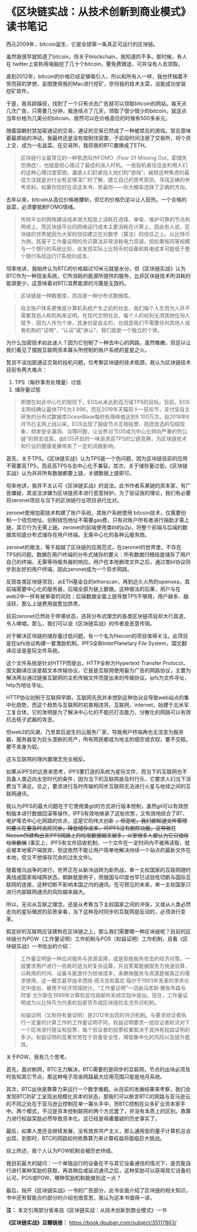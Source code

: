 # 《区块链实战：从技术创新到商业模式》读书笔记


西元2009年，bitcoin诞生，它是全球第一条真正可运行的区块链。

虽然我很早就知道了bitcoin，但关于blockchain，我知道的不多。那时候，有人在 twitter上宣称用电脑挖了几十个bitcoin，要免费赠送，可并没有人去领取。

直到2012年，bitcoin的价格已经足够吸引人，所以和所有人一样，我也怀揣着不劳而获的梦想，妄图使用我的Mac进行挖矿，奈何我的技术太菜，没能成功安装挖矿软件。

于是，我另辟蹊径，找到了一个只有点击广告就可以领取bitcoin的网站。每天点几次广告，只需要几分钟，我连续点了几天，领取了很少很少的bitcoin。就这点当年价格为几美分的bitcoin，居然可以在价格高位的时候有500多米元。

随着国朝封禁加密通证的交易，通证的交易已然成了一种被禁忌的游戏。禁忌意味着最原始的冲动，我最终还是没有按耐住寂寞，于前段时间注册了交易所，将个资上交，成为一名韭菜。在交易所，我将我的BTC置换成了ETH。

> 区块链行业最常见的一种焦虑叫作FOMO（Fear Of Missing Out，即错失恐惧症），也就是担心错过了最佳的进入时机。一些投机者往往会利用人们的这种心理过度营销，蛊惑人们赶紧投入他们的“游戏”。破除这种焦虑的最佳方法就是对行业有足够深广的了解，建立自己的思考原则，寻找正确的参考资料。如果你恰好在读这本书，恭喜你——你大概率选择了正确的方向。

去年以来，bitcoin从高位价格被腰斩，但它的价格仍足以让人狂热。一个合格的韭菜，必须要抵制FOMO情绪。

> 传统平台的网络建设成本很大程度上消耗在选择、审查、维护可靠的节点和网络上，而区块链平台的网络运行成本主要消耗在计算上，因此有人说，区块链的世界是因为大家的信仰建立在对数学（算法）的信任之上。以比特币为例，其基于工作量证明的共识算法非常消耗电力资源，但如果按同等规模与一个银行的系统比较，会发现实际上比特币的设备和耗电成本可能低于整个银行系统运行IT系统的成本。

坦率地讲，我始终认为BTC的价格超过10米元就是水分。但《区块链实战》认为BTC作为一种现金系统，它所消耗的能源所提供的服务，比非区块链技术所消耗的能源更少，这意味着对BTC浪费能源的污蔑是无效的。

> 区块链是一种数据库，而且是一种分布式数据库。

> 自主账户体系更像是计算机系统产生之前的社会，我们每个人生而为人并不需要其他人和机构来证明。在现代文明社会，每个人的权利无须其他任何人赋予，因为人作为个体，其身份是自主的，也就是我们不需要任何其他人或者机构的“证明”、“认证”或“承认”，我们就是一个独立的个体。

为什么加密技术如此迷人？因为它创制了一种去中心的网路，虽然稚嫩，但足以让我们看见了摆脱互联网资本寡头所控制的账户系统的星星之火。

暂且不谈加密通证交易的投机问题，仅考察区块链的技术瓶颈，我认为区块链技术目前有两大难点：

1. TPS（每秒事务处理量）过低
2. 储存量过低

> 即使在如此中心化的规则下，EOS从未达到百万级TPS的目标。目前，EOS主网经确认最快TPS为3 996，而在2019年天猫双十一狂欢节，支付宝自主研发的分布式数据库OceanBase每秒处理峰值达到6 100万次。自2018年6月15日主网上线以来，EOS出现了超级节点互相投票、抱团竞选的勾结现象，频发安全漏洞、治理问题，让业界对“EOS成为中心化倾向严重的伪公链”的预言成真。由EOS开启的一味追求高TPS的公链竞赛，为区块链技术和行业的健康发展带来了一定的消极影响。

首先，关于TPS。《区块链实战》认为TPS是一个伪问题，因为区块链目前的应用不需要高TPS，而且高TPS与去中心化不兼容。其次，关于储存量过低，《区块链实战》认为并非所有数据都要上链，关键数据上链即可。

坦率地讲，我并不太认可《区块链实战》的说法。此书作者系某链的资本家，有广告嫌疑，其说法涉嫌为区块链资本进行恶意辩护。为了验证我的理论，我们有必要将zeronet项目与当下的区块链行业项目进行比对。

zeronet使用加密技术构建了账户系统，其账户系统使用 bitcoin技术，仅需要创制一个钱包地址。创制钱包地址不需要gas费，只有对账户所有者进行捐助才需上链，其它行为无需上链。zeronet的前端使用类bt的p2p，将整个前端与后端的数据库彻底分布式储存在用户终端，无需中心化的各种云服务商。

zeronet的做法，等于超越了区块链的应用范式，在zeronet的世界里，不存在TPS的问题。数据在用户终端的分布式储存的要义：所有数据归根结底储存了用户自己的终端，无需等待服务器的响应。用户在本地删改文件之后，通过类bt协议同步到友好的用户终端，因此zeronet成为一个异步网路。

反观各类区块链项目，从ETH基金会的etherscan，再到近久火热的opensea，其前端需要中心化的服务器，后端全部为链上数据。这种做法的后果，用户与在web2中一样有被审查的风险；后端数据全面上链导致TPS不够用，用户越多、越活跃，那么上链费用就愈加昂贵。

目前zeronet已然处于停滞状态，违背分布式理念的各类区块链项目却大行其道，令人唏嘘。那么，我们可以说《区块链实战》的作者是恶意传销。

对于解决区块链的储存量过低问题，有一个名为filecoin的项目值得关注。此项目是在ipfs协议构建一套激励机制。IPFS全称InterPlanetary File System，国文翻译应该是星际文件系统。

这个文件系统是针对HTTP而提出，HTTP全称为Hypertext Transfer Protocol，国文翻译应该是超文本传输协议，它是是互联网使用最为广告的网路协议，主要为解决两台通过链接互联网的主机传输文件而提出来的传输协议。ipfs为文件寻址，http为地址寻址。

HTTP协议创制于互联网早期，互联网先民并未想到这种协议会导致web站点的集中化趋势，而这个趋势与互联网的初衷相违背。互联网，internet，始建于北米军工复合体，它的发明是为了解决中心化的不能抗打击能力，分散化的网路可以有效抗击核子武器的攻击。

但web2的风潮，乃至其后诞生的云服务厂家，导致用户终端再也无法变为服务器，服务器变为巨头垄断的资产，所有网民都成为地主的佃农或农奴，要不交租，要不卖身为奴。

这与互联网的理内置理念完全相反。

如果从IPFS的远景来思考，IPFS要打造的系统为星际文件，而当下的互联网也不具备人类迈向太空时代的条件，因为当下的互联网是及时行乐，它要求人们当下消费当下满足。总之，要求进行及时传输的同步互联网无法进行火星与地球之间的互联网通讯。

我认为IPFS的最大问题在于它使用类git的方式进行版本控制，虽然git可以有效控制版本进行数据回滚等操作，IPFS有效地继承了这些优势，又有效地综合了BT、电驴等去中心化网路的优点，这是它的伟大创新 ~~，但是呢，我们都知道文件管理的要义在要及时去除冗余，降低储存成本，可IPFS没有删除功能，这导致在filecoin所建构出来IPFS网路上的垃圾数据越来越多，以至很多人都认为它只储存垃圾数据~~ (事实上，IPFS有文件回收机制，一个文件在一定时间内不被再读取，就会被本地客户端放弃，但这依然不能让用户简单地解决持续一个站点的最新文件在本地，但又不想保存冗余的过失文件)。

随着俄乌战争的进行，世界正在从新冷战转为新热战，单一主权国家的互联网随时离线成国家局域网状态。朝鲜就是例子，而俄国与印度也早已试验性切断与国际互联网的连接，这种切断不影响本国之内的通讯。在可预见的未来，单一主权国家只进行内部联网通讯的风险越来越大。

所以，无论从互联之理念，还是从考察当下主权国家之间的冲突，又或从人类必然走向的星际殖民的前景来看，当下这种及时同步的互联网是反动的，必须进行变革。

假定好的互联网应该建构在区块链之上，那么我们需要哪一种区块链呢？目前的区块链分为POW（工作量证明）工作机制与POS（权益证明）工作机制，且看《区块链实战》一书给出的介绍：

> 工作量证明是一种应对服务与资源滥用，或是拒绝服务攻击的经济对策。一般要求用户进行一些耗时适当的复杂运算，并且答案能被服务方快速验算，以耗用的时间、设备与能源作为担保成本，来确保服务与资源是被真正的需求使用。这一概念最早由辛西娅·德沃克和莫尼·瑙尔于1993年发表的学术论文中提出，被用于经济领域统计。“工作量证明”一词由马库斯·雅各布森与阿里·尤尔斯在1999年计算机反垃圾邮件系统实现中提出。现在，工作量证明成为以比特币为代表的加密货币或区块链的主流共识机制。
> 
> 权益证明（又称持有量证明）是2012年出现的共识机制。与要求验证者执行一定量的计算工作的工作量证明不同，权益证明要求一组验证者轮流对下一个区块进行提议和投票，每个验证者的投票权重取决于其持有权益证明的多少。权益证明的显著优势在于具备安全性，降低集中化的风险以及提升能效。

关于POW，我有几个思考。

首先，面对断网，BTC无力解决，BTC需要的是同步的互联网，节点的出块必须及时告知其它节点，那这种电子现金网路最大应用范围只能是地月系统。

其次，BTC出块是靠算力来运行一个数学难题。从目前的发展结果来考察，我们会发现BTC的矿工呈现出规模化资本的状态，那我们可以断言BTC的网路与亚马逊云的不同之处在于亚马逊云控制在单一寡头手中，而BTC控制在众多矿业资本家手中。两个模式，不过是资本控制联网的两个方式罢了，并没有本质上的区别。靠算力进行权益奖励必然导致资本化，这已经是毋庸置疑的历史事实了。

最后，如果人类还会继续发展，没有放弃共产主义，那么通用型的量子计算机总会出现，到那时，BTC的网路如何依靠算力来计算权益将面临巨大挑战。

综上所述，我个人认为POW机制会被历史终结。

我目前最大的疑问：一个单独运行的设备在不与其它设备通信的情况下，是否能自行进行某种奖励的获取，再其稍后或延迟通讯之后，这种奖励可以获得其它设备的认可。POS或POW，哪种奖励机制能做到这一点？

最后，抛开《区块链实战》一书的广告部分，此书全面介绍了区块链的相关知识，书中还有智能合约部分的介绍也很意思，我认为这本书值得一读。

**注：** 本文引用部分皆来自《区块链实战：从技术创新到商业模式》一书

**《区块链实战》豆瓣链接：** https://book.douban.com/subject/35117863/
